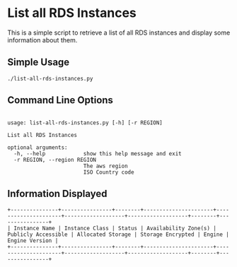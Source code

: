 List all RDS Instances
=========

This is a simple script to retrieve a list of all RDS instances and display some information about them.

## Simple Usage

```
./list-all-rds-instances.py
```

## Command Line Options

```

usage: list-all-rds-instances.py [-h] [-r REGION]

List all RDS Instances

optional arguments:
  -h, --help            show this help message and exit
  -r REGION, --region REGION
                        The aws region
                        ISO Country code

```

## Information Displayed

```
+---------------+----------------+--------+----------------------+---------------------+-------------------+-------------------+--------+----------------+
| Instance Name | Instance Class | Status | Availability Zone(s) | Publicly Accessible | Allocated Storage | Storage Encrypted | Engine | Engine Version |
+---------------+----------------+--------+----------------------+---------------------+-------------------+-------------------+--------+----------------+

```
